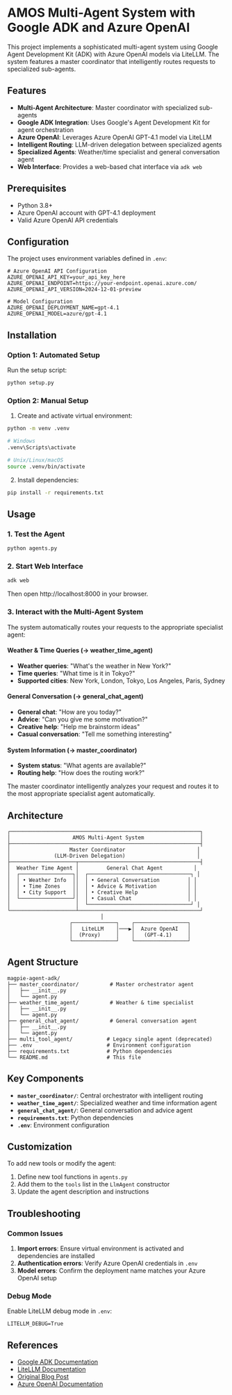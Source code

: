 # AMOS Multi-Agent System with Google ADK and Azure OpenAI

This project implements a sophisticated multi-agent system using Google Agent Development Kit (ADK) with Azure OpenAI models via LiteLLM. The system features a master coordinator that intelligently routes requests to specialized sub-agents.

## Features

- **Multi-Agent Architecture**: Master coordinator with specialized sub-agents
- **Google ADK Integration**: Uses Google's Agent Development Kit for agent orchestration
- **Azure OpenAI**: Leverages Azure OpenAI GPT-4.1 model via LiteLLM
- **Intelligent Routing**: LLM-driven delegation between specialized agents
- **Specialized Agents**: Weather/time specialist and general conversation agent
- **Web Interface**: Provides a web-based chat interface via `adk web`

## Prerequisites

- Python 3.8+
- Azure OpenAI account with GPT-4.1 deployment
- Valid Azure OpenAI API credentials

## Configuration

The project uses environment variables defined in `.env`:

```env
# Azure OpenAI API Configuration
AZURE_OPENAI_API_KEY=your_api_key_here
AZURE_OPENAI_ENDPOINT=https://your-endpoint.openai.azure.com/
AZURE_OPENAI_API_VERSION=2024-12-01-preview

# Model Configuration
AZURE_OPENAI_DEPLOYMENT_NAME=gpt-4.1
AZURE_OPENAI_MODEL=azure/gpt-4.1
```

## Installation

### Option 1: Automated Setup

Run the setup script:

```bash
python setup.py
```

### Option 2: Manual Setup

1. Create and activate virtual environment:
```bash
python -m venv .venv

# Windows
.venv\Scripts\activate

# Unix/Linux/macOS
source .venv/bin/activate
```

2. Install dependencies:
```bash
pip install -r requirements.txt
```

## Usage

### 1. Test the Agent

```bash
python agents.py
```

### 2. Start Web Interface

```bash
adk web
```

Then open http://localhost:8000 in your browser.

### 3. Interact with the Multi-Agent System

The system automatically routes your requests to the appropriate specialist agent:

#### Weather & Time Queries (→ weather_time_agent)
- **Weather queries**: "What's the weather in New York?"
- **Time queries**: "What time is it in Tokyo?"
- **Supported cities**: New York, London, Tokyo, Los Angeles, Paris, Sydney

#### General Conversation (→ general_chat_agent)
- **General chat**: "How are you today?"
- **Advice**: "Can you give me some motivation?"
- **Creative help**: "Help me brainstorm ideas"
- **Casual conversation**: "Tell me something interesting"

#### System Information (→ master_coordinator)
- **System status**: "What agents are available?"
- **Routing help**: "How does the routing work?"

The master coordinator intelligently analyzes your request and routes it to the most appropriate specialist agent automatically.

## Architecture

```
┌─────────────────────────────────────────────────────────────┐
│                    AMOS Multi-Agent System                  │
├─────────────────────────────────────────────────────────────┤
│                   Master Coordinator                       │
│              (LLM-Driven Delegation)                       │
├─────────────────────┬───────────────────────────────────────┤
│  Weather Time Agent │         General Chat Agent          │
│  ┌─────────────────┐│  ┌─────────────────────────────────┐ │
│  │ • Weather Info  ││  │ • General Conversation         │ │
│  │ • Time Zones    ││  │ • Advice & Motivation          │ │
│  │ • City Support  ││  │ • Creative Help                │ │
│  └─────────────────┘│  │ • Casual Chat                  │ │
│                     │  └─────────────────────────────────┘ │
└─────────────────────┴───────────────────────────────────────┘
                              │
                    ┌──────────────┐    ┌─────────────────┐
                    │   LiteLLM    │───▶│  Azure OpenAI   │
                    │  (Proxy)     │    │   (GPT-4.1)     │
                    └──────────────┘    └─────────────────┘
```

## Agent Structure

```
magpie-agent-adk/
├── master_coordinator/          # Master orchestrator agent
│   ├── __init__.py
│   └── agent.py
├── weather_time_agent/          # Weather & time specialist
│   ├── __init__.py
│   └── agent.py
├── general_chat_agent/          # General conversation agent
│   ├── __init__.py
│   └── agent.py
├── multi_tool_agent/           # Legacy single agent (deprecated)
├── .env                        # Environment configuration
├── requirements.txt            # Python dependencies
└── README.md                   # This file
```

## Key Components

- **`master_coordinator/`**: Central orchestrator with intelligent routing
- **`weather_time_agent/`**: Specialized weather and time information agent
- **`general_chat_agent/`**: General conversation and advice agent
- **`requirements.txt`**: Python dependencies
- **`.env`**: Environment configuration

## Customization

To add new tools or modify the agent:

1. Define new tool functions in `agents.py`
2. Add them to the `tools` list in the `LlmAgent` constructor
3. Update the agent description and instructions

## Troubleshooting

### Common Issues

1. **Import errors**: Ensure virtual environment is activated and dependencies are installed
2. **Authentication errors**: Verify Azure OpenAI credentials in `.env`
3. **Model errors**: Confirm the deployment name matches your Azure OpenAI setup

### Debug Mode

Enable LiteLLM debug mode in `.env`:
```env
LITELLM_DEBUG=True
```

## References

- [Google ADK Documentation](https://google.github.io/adk-docs/)
- [LiteLLM Documentation](https://docs.litellm.ai/)
- [Original Blog Post](https://michaelkabuage.com/blog/13-google-adk-azure)
- [Azure OpenAI Documentation](https://docs.microsoft.com/en-us/azure/cognitive-services/openai/)
